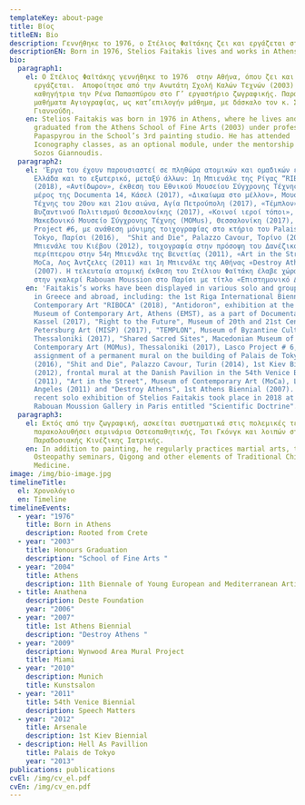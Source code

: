```yaml
---
templateKey: about-page
title: Βίος
titleEN: Bio
description: Γεννήθηκε το 1976, ο Στέλιος Φαϊτάκης ζει και εργάζεται στην Αθήνα.
descriptionEN: Born in 1976, Stelios Faitakis lives and works in Athens.
bio:
  paragraph1:
    el: Ο Στέλιος Φαϊτάκης γεννήθηκε το 1976  στην Αθήνα, όπου ζει και
      εργάζεται.  Αποφοίτησε από την Ανωτάτη Σχολή Καλών Τεχνών (2003) με
      καθηγήτρια την Ρένα Παπασπύρου στο Γ’ εργαστήριο ζωγραφικής. Παρακολούθησε
      μαθήματα Αγιογραφίας, ως κατ’επιλογήν μάθημα, με δάσκαλο τον κ. Σώζο
      Γιαννούδη.
    en: Stelios Faitakis was born in 1976 in Athens, where he lives and works. He
      graduated from the Athens School of Fine Arts (2003) under professor Rena
      Papaspyrou in the School’s 3rd painting studio. He has attended
      Iconography classes, as an optional module, under the mentorship of Mr.
      Sozos Giannoudis.
  paragraph2:
    el: 'Έργα του έχουν παρουσιαστεί σε πληθώρα ατομικών και ομαδικών εκθέσεων στην
      Ελλάδα και το εξωτερικό, μεταξύ άλλων: 1η Μπιενάλε της Ρίγας “RIBOCA”
      (2018), «Αντίδωρον», έκθεση του Εθνικού Μουσείου Σύγχρονης Τέχνης (ΕΜΣΤ),
      μέρος της Documenta 14, Κάσελ (2017), «Δικαίωμα στο μέλλον», Μουσείο
      Τέχνης του 20ου και 21ου αιώνα, Αγία Πετρούπολη (2017), «Τέμπλον», Μουσείο
      Βυζαντινού Πολιτισμού Θεσσαλονίκης (2017), «Κοινοί ιεροί τόποι»,
      Μακεδονικό Μουσείο Σύγχρονης Τέχνης (ΜOMus), Θεσσαλονίκη (2017), Lasco
      Project #6, με ανάθεση μόνιμης τοιχογραφίας στο κτήριο του Palais de
      Tokyo, Παρίσι (2016),  "Shit and Die", Palazzo Cavour, Τορίνο (2014), 1η
      Μπιενάλε του Κιέβου (2012), τοιχογραφία στην πρόσοψη του Δανέζικου
      περίπτερου στην 54η Μπιενάλε της Βενετίας (2011), «Art in the Street»,
      MoCa, Λος Άντζελες (2011) και 1η Μπιενάλε της Αθήνας «Destroy Athens»
      (2007). Η τελευταία ατομική έκθεση του Στέλιου Φαϊτάκη έλαβε χώρα το 2018
      στην γκαλερί Rabouan Moussion στο Παρίσι με τίτλο «Επιστημονικό Δόγμα».'
    en: 'Faitakis’s works have been displayed in various solo and group exhibitions
      in Greece and abroad, including: the 1st Riga International Biennial of
      Contemporary Art "RIBOCA" (2018), "Antidoron", exhibition at the National
      Museum of Contemporary Art, Athens (EMST), as a part of Documenta 14,
      Kassel (2017), "Right to the Future", Museum of 20th and 21st Century, St.
      Petersburg Art (MISP) (2017), "TEMPLON", Museum of Byzantine Culture
      Thessaloniki (2017), "Shared Sacred Sites", Macedonian Museum of
      Contemporary Art (MOMus), Thessaloniki (2017), Lasco Project # 6, an
      assignment of a permanent mural on the building of Palais de Tokyo, Paris
      (2016), "Shit and Die", Palazzo Cavour, Turin (2014), 1st Kiev Biennial
      (2012), frontal mural at the Danish Pavilion in the 54th Venice Biennial
      (2011), "Art in the Street", Museum of Contemporary Art (MoCa), Los
      Angeles (2011) and "Destroy Athens", 1st Athens Biennial (2007). The most
      recent solo exhibition of Stelios Faitakis took place in 2018 at the
      Rabouan Moussion Gallery in Paris entitled "Scientific Doctrine".'
  paragraph3:
    el: Εκτός από την ζωγραφική, ασκείται συστηματικά στις πολεμικές τέχνες, έχει
      παρακολουθήσει σεμινάρια Οστεοπαθητικής, Τσι Γκόνγκ και λοιπών στοιχείων
      Παραδοσιακής Κινέζικης Ιατρικής.
    en: In addition to painting, he regularly practices martial arts, taking part in
      Osteopathy seminars, Qigong and other elements of Traditional Chinese
      Medicine.
image: /img/bio-image.jpg
timelineTitle:
  el: Χρονολόγιο
  en: Timeline
timelineEvents:
  - year: "1976"
    title: Born in Athens
    description: Rooted from Crete
  - year: "2003"
    title: Honours Graduation
    description: "School of Fine Arts "
  - year: "2004"
    title: Athens
    description: 11th Biennale of Young European and Mediterranean Artists
  - title: Anathena
    description: Deste Foundation
    year: "2006"
  - year: "2007"
    title: 1st Athens Biennial
    description: "Destroy Athens "
  - year: "2009"
    description: Wynwood Area Mural Project
    title: Miami
  - year: "2010"
    description: Munich
    title: Kunstsalon
  - year: "2011"
    title: 54th Venice Biennial
    description: Speech Matters
  - year: "2012"
    title: Arsenale
    description: 1st Kiev Biennial
  - description: Hell As Pavillion
    title: Palais de Tokyo
    year: "2013"
publications: publications
cvEl: /img/cv_el.pdf
cvEn: /img/cv_en.pdf
---
```

